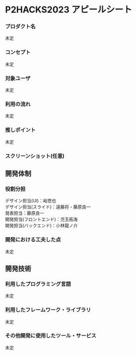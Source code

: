 # P2HACKS2023 アピールシート 

### プロダクト名  
未定  

### コンセプト  
未定  

### 対象ユーザ  
未定  

### 利用の流れ  
未定  

### 推しポイント  
未定  

### スクリーンショット(任意)  

## 開発体制  

### 役割分担  
デザイン担当(UI)：峪悠也  
デザイン担当(スライド)：遠藤将・藤原良一  
発表担当：藤原良一  
開発担当(フロントエンド)：児玉拓海  
開発担当(バックエンド)：小林龍ノ介  
  

### 開発における工夫した点  
未定  

## 開発技術 

### 利用したプログラミング言語  
未定  

### 利用したフレームワーク・ライブラリ  
未定  

### その他開発に使用したツール・サービス
未定  
